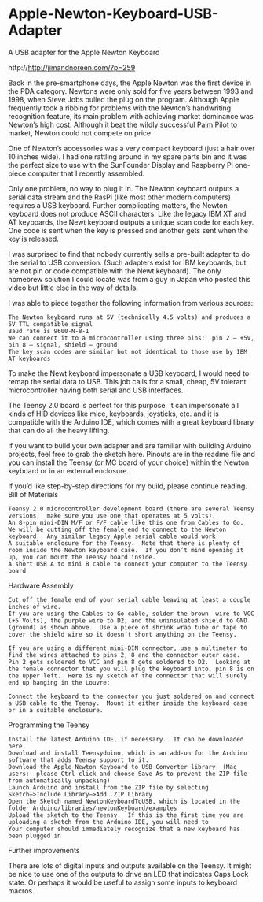 # Apple-Newton-Keyboard-USB-Adapter
A USB adapter for the Apple Newton Keyboard

http://http://jimandnoreen.com/?p=259

Back in the pre-smartphone days, the Apple Newton was the first device in the PDA category.  Newtons were only sold for five years between 1993 and 1998, when Steve Jobs pulled the plug on the program.  Although Apple frequently took a ribbing for problems with the Newton’s handwriting recognition feature, its main problem with achieving market dominance was Newton’s high cost.  Although it beat the wildly successful Palm Pilot to market, Newton could not compete on price.

One of Newton’s accessories was a very compact keyboard (just a hair over 10 inches wide).  I had one rattling around in my spare parts bin and it was the perfect size to use with the SunFounder Display and Raspberry Pi one-piece computer that I recently assembled.

Only one problem, no way to plug it in.  The Newton keyboard outputs a serial data stream and the RasPi (like most other modern computers) requires a USB keyboard.  Further complicating matters, the Newton keyboard does not produce ASCII characters.  Like the legacy IBM XT and AT keyboards, the Newt keyboard outputs a unique scan code for each key.  One code is sent when the key is pressed and another gets sent when the key is released.

I was surprised to find that nobody currently sells a pre-built adapter to do the serial to USB conversion.  (Such adapters exist for IBM keyboards, but are not pin or code compatible with the Newt keyboard).  The only homebrew solution I could locate was from a guy in Japan who posted this video but little else in the way of details.

I was able to piece together the following information from various sources:

    The Newton keyboard runs at 5V (technically 4.5 volts) and produces a 5V TTL compatible signal
    Baud rate is 9600-N-8-1
    We can connect it to a microcontroller using three pins:  pin 2 – +5V, pin 8 – signal, shield – ground
    The key scan codes are similar but not identical to those use by IBM AT keyboards

To make the Newt keyboard impersonate a USB keyboard, I would need to remap the serial data to USB.  This job calls for a small, cheap, 5V tolerant microcontroller having both serial and USB interfaces.

The Teensy 2.0 board is perfect for this purpose.  It can impersonate all kinds of HID devices like mice, keyboards, joysticks, etc. and it is compatible with the Arduino IDE, which comes with a great keyboard library that can do all the heavy lifting.

If you want to build your own adapter and are familiar with building Arduino projects, feel free to grab the sketch here.  Pinouts are in the readme file and you can install the Teensy (or MC board of your choice) within the Newton keyboard or in an external enclosure.

If you’d like step-by-step directions for my build, please continue reading.
Bill of Materials

    Teensy 2.0 microcontroller development board (there are several Teensy versions;  make sure you use one that operates at 5 volts).
    An 8-pin mini-DIN M/F or F/F cable like this one from Cables to Go.  We will be cutting off the female end to connect to the Newton keyboard.  Any similar legacy Apple serial cable would work
    A suitable enclosure for the Teensy.  Note that there is plenty of room inside the Newton keyboard case.  If you don’t mind opening it up, you can mount the Teensy board inside.
    A short USB A to mini B cable to connect your computer to the Teensy board

Hardware Assembly

    Cut off the female end of your serial cable leaving at least a couple inches of wire.
    If you are using the Cables to Go cable, solder the brown  wire to VCC (+5 Volts), the purple wire to D2, and the uninsulated shield to GND (ground) as shown above.  Use a piece of shrink wrap tube or tape to cover the shield wire so it doesn’t short anything on the Teensy.

    If you are using a different mini-DIN connector, use a multimeter to find the wires attached to pins 2, 8 and the connector outer case.  Pin 2 gets soldered to VCC and pin 8 gets soldered to D2.  Looking at the female connector that you will plug the keyboard into, pin 8 is on the upper left.  Here is my sketch of the connector that will surely end up hanging in the Louvre:

    Connect the keyboard to the connector you just soldered on and connect a USB cable to the Teensy.  Mount it either inside the keyboard case or in a suitable enclosure.

Programming the Teensy

    Install the latest Arduino IDE, if necessary.  It can be downloaded here.
    Download and install Teensyduino, which is an add-on for the Arduino software that adds Teensy support to it.
    Download the Apple Newton Keyboard to USB Converter library  (Mac users:  please Ctrl-click and choose Save As to prevent the ZIP file from automatically unpacking)
    Launch Arduino and install from the ZIP file by selecting
    Sketch–>Include Library–>Add .ZIP Library
    Open the Sketch named NewtonKeyboardToUSB, which is located in the folder Arduino/libraries/newtonKeyboard/examples
    Upload the sketch to the Teensy.  If this is the first time you are uploading a sketch from the Arduino IDE, you will need to
    Your computer should immediately recognize that a new keyboard has been plugged in

Further improvements

There are lots of digital inputs and outputs available on the Teensy.  It might be nice to use one of the outputs to drive an LED that indicates Caps Lock state.  Or perhaps it would be useful to assign some inputs to keyboard macros.
